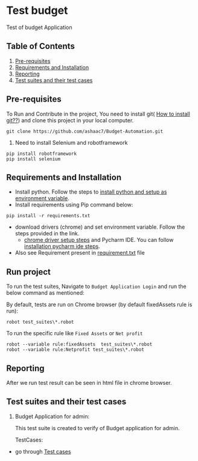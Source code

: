 # Test budget
Test of budget Application 

## Table of Contents
1. [Pre-requisites](#preReq)
2. [Requirements and Installation](#req)
3. [Reporting](#Report)
4. [Test suites and their test cases](#testsutes&testcase)


## Pre-requisites <a name="preReq"></a>
To Run and Contribute in the project,
You need to install git( [How to install git??](https://www.stanleyulili.com/git/how-to-install-git-bash-on-windows/)) and clone this project in your local computer.
```
git clone https://github.com/ashaac7/Budget-Automation.git
```
1. Need to install  Selenium and  robotframework <br>
```
pip install robotframework
pip install selenium
```
## Requirements and Installation <a name="req"></a>
* Install python. Follow the steps to [install python and setup as environment variable](https://www.liquidweb.com/kb/install-pip-windows/).
* Install requirements using Pip command below:
```
pip install -r requirements.txt
```
* download drivers (chrome) and set environment variable. Follow the steps provided in the link.
    * [chrome driver setup steps](https://zwbetz.com/download-chromedriver-binary-and-add-to-your-path-for-automated-functional-testing/)
 and Pycharm IDE. You can follow [installation pycharm ide steps](https://www.guru99.com/how-to-install-python.html).
* Also see Requirement present in [requirement.txt](budget_admin\requirement.txt) file 
## Run project <a name="run project"></a> 
To run the test suites, Navigate to `Budget Application Login` and run the below command as mentioned:

By default, tests are run on Chrome browser (by default fixedAssets rule is run):
```
robot test_suites\*.robot
```
To run the specific rule like `Fixed Assets` or `Net profit`
```
robot --variable rule:fixedAssets  test_suites\*.robot
robot --variable rule:Netprofit test_suites\*.robot
```

## Reporting<a name="report"></a>
After we run test result can be seen in html file in chrome browser.
  
## Test suites and their test cases <a name="testsutes&testcase"></a>
1. Budget Application for admin:
    <p>This test suite is created to verify of Budget application for admin.</p>
    TestCases:
  *  go through [Test cases](https://scrum.f1soft.com/browse/EV-382)
    